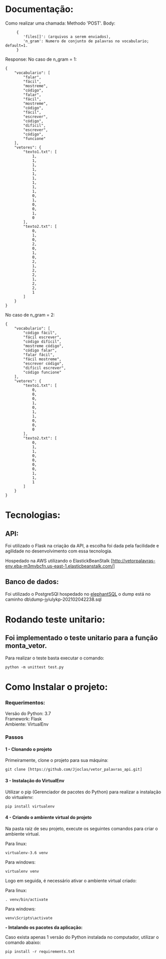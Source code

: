 # Documentação:
Como realizar uma chamada:
Methodo 'POST'.
Body:
```
     {
        'files[]': (arquivos a serem enviados),
        'n_gram': Numero de conjunto de palavras no vocabulario; default=1.
     }
```
Response:
No caso de n_gram = 1:
```
{
    "vocabulario": [
        "falar",
        "fácil",
        "mostreme",
        "código",
        "falar",
        "fácil",
        "mostreme",
        "código",
        "fácil",
        "escrever",
        "código",
        "difícil",
        "escrever",
        "código",
        "funcione"
    ],
    "vetores": {
        "texto1.txt": [
            1,
            1,
            1,
            1,
            1,
            1,
            1,
            1,
            1,
            0,
            1,
            0,
            0,
            1,
            0
        ],
        "texto2.txt": [
            0,
            1,
            0,
            2,
            0,
            1,
            0,
            2,
            1,
            2,
            2,
            1,
            2,
            2,
            1
        ]
    }
}
```
No caso de n_gram = 2:
```
{
    "vocabulario": [
        "código fácil",
        "fácil escrever",
        "código difícil",
        "mostreme código",
        "código falar",
        "falar fácil",
        "fácil mostreme",
        "escrever código",
        "difícil escrever",
        "código funcione"
    ],
    "vetores": {
        "texto1.txt": [
            0,
            0,
            0,
            1,
            0,
            1,
            1,
            0,
            0,
            0
        ],
        "texto2.txt": [
            0,
            1,
            1,
            0,
            0,
            0,
            0,
            1,
            1,
            1
        ]
    }
}
```
# Tecnologias:
## API:
Foi utilizado o Flask na criação da API, a escolha foi dada pela facilidade e agilidade no desenvolvimento com essa tecnologia.

Hospedado na AWS utilizando o ElastickBeanStalk [http://vetorpalavras-env.eba-m3mvbcfn.us-east-1.elasticbeanstalk.com/]

## Banco de dados:
Foi utilizado o PostgreSQl hospedado no [elephantSQL](https://www.elephantsql.com/)
o dump está no caminho db\dump-jyiulykp-202102042238.sql

# Rodando teste unitario:
## Foi implementado o teste unitario para a função monta_vetor.
Para realizar o teste basta executar o comando:

```
python -m unittest test.py
```


# Como Instalar o projeto:
### Requerimentos:  
Versão do Python: 3.7  
Framework: Flask  
Ambiente: VirtualEnv


### Passos
#### 1 - Clonando o projeto
Primeiramente, clone o projeto para sua máquina:

```
git clone [https://github.com/Jjoclas/vetor_palavras_api.git]
```

#### 3 - Instalação do VirtualEnv
Utilizar o pip (Gerenciador de pacotes do Python) para realizar a instalação do virtualenv:
```
pip install virtualenv
```

#### 4 - Criando o ambiente virtual do projeto
Na pasta raiz de seu projeto, execute os seguintes comandos para criar o ambiente virtual.

Para linux:
```
virtualenv-3.6 venv
```
Para windows:
```
virtualenv venv
```

Logo em seguida, é necessário ativar o ambiente virtual criado:

Para linux:
```
. venv/bin/activate
```
Para windows:
```
venv\Scripts\activate
```

**- Intalando os pacotes da aplicação:**

Caso exista apenas 1 versão do Python instalada no computador, utilizar o comando abaixo:
```
pip install -r requirements.txt
```
